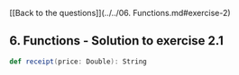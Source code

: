 [[Back to the questions]](../../06. Functions.md#exercise-2)

## 6. Functions - Solution to exercise 2.1

```scala
def receipt(price: Double): String
```